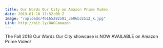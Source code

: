 ```yaml
---
title: Our Words Our City on Amazon Prime Video
date: 2019-01-18 17:52:00 Z
Image: "/uploads/46165282581_3e06b32b12_k.jpg"
Link: http://bit.ly/OWOCamazon
---
```


The Fall 2018 Our Words Our City showcase is NOW AVAILABLE on Amazon Prime Video!